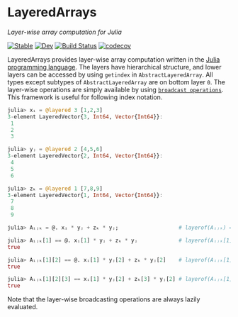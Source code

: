 # LayeredArrays

*Layer-wise array computation for Julia*

[![Stable](https://img.shields.io/badge/docs-stable-blue.svg)](https://KeitaNakamura.github.io/LayeredArrays.jl/stable)
[![Dev](https://img.shields.io/badge/docs-dev-blue.svg)](https://KeitaNakamura.github.io/LayeredArrays.jl/dev)
[![Build Status](https://github.com/KeitaNakamura/LayeredArrays.jl/workflows/CI/badge.svg)](https://github.com/KeitaNakamura/LayeredArrays.jl/actions)
[![codecov](https://codecov.io/gh/KeitaNakamura/LayeredArrays.jl/branch/main/graph/badge.svg?token=KXLJPD7E0I)](https://codecov.io/gh/KeitaNakamura/LayeredArrays.jl)

LayeredArrays provides layer-wise array computation written in the [Julia programming language](https://julialang.org).
The layers have hierarchical structure, and lower layers can be accessed by using `getindex` in `AbstractLayeredArray`.
All types except subtypes of `AbstractLayeredArray` are on bottom layer `0`.
The layer-wise operations are simply available by using [`broadcast operations`](https://docs.julialang.org/en/v1/manual/arrays/#Broadcasting).
This framework is useful for following index notation.

```julia
julia> xᵢ = @layered 3 [1,2,3]
3-element LayeredVector{3, Int64, Vector{Int64}}:
 1
 2
 3

julia> yⱼ = @layered 2 [4,5,6]
3-element LayeredVector{2, Int64, Vector{Int64}}:
 4
 5
 6

julia> zₖ = @layered 1 [7,8,9]
3-element LayeredVector{1, Int64, Vector{Int64}}:
 7
 8
 9

julia> Aᵢⱼₖ = @. xᵢ * yⱼ + zₖ * yⱼ;                   # layerof(Aᵢⱼₖ) == 3

julia> Aᵢⱼₖ[1] == @. xᵢ[1] * yⱼ + zₖ * yⱼ             # layerof(Aᵢⱼₖ[1]) == 2
true

julia> Aᵢⱼₖ[1][2] == @. xᵢ[1] * yⱼ[2] + zₖ * yⱼ[2]    # layerof(Aᵢⱼₖ[1][2]) == 1
true

julia> Aᵢⱼₖ[1][2][3] == xᵢ[1] * yⱼ[2] + zₖ[3] * yⱼ[2] # layerof(Aᵢⱼₖ[1][2][3]) == 0
true
```

Note that the layer-wise broadcasting operations are always lazily evaluated.
